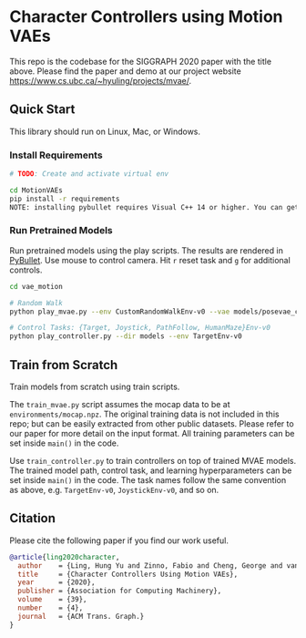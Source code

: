 # Character Controllers using Motion VAEs

This repo is the codebase for the SIGGRAPH 2020 paper with the title above. 
Please find the paper and demo at our project website https://www.cs.ubc.ca/~hyuling/projects/mvae/.

## Quick Start

This library should run on Linux, Mac, or Windows.

### Install Requirements

```bash
# TODO: Create and activate virtual env

cd MotionVAEs
pip install -r requirements
NOTE: installing pybullet requires Visual C++ 14 or higher. You can get it from here: https://visualstudio.microsoft.com/visual-cpp-build-tools/
```

### Run Pretrained Models

Run pretrained models using the play scripts.
The results are rendered in [PyBullet](https://github.com/bulletphysics/bullet3).
Use mouse to control camera.
Hit `r` reset task and `g` for additional controls.

```bash
cd vae_motion

# Random Walk
python play_mvae.py --env CustomRandomWalkEnv-v0 --vae models/posevae_c1_e6_l32.pt

# Control Tasks: {Target, Joystick, PathFollow, HumanMaze}Env-v0
python play_controller.py --dir models --env TargetEnv-v0
```

## Train from Scratch
Train models from scratch using train scripts.

The `train_mvae.py` script assumes the mocap data to be at `environments/mocap.npz`.
The original training data is not included in this repo; but can be easily extracted from other public datasets.
Please refer to our paper for more detail on the input format.
All training parameters can be set inside `main()` in the code.

Use `train_controller.py` to train controllers on top of trained MVAE models.
The trained model path, control task, and learning hyperparameters can be set inside `main()` in the code.
The task names follow the same convention as above, e.g. `TargetEnv-v0`, `JoystickEnv-v0`, and so on.


## Citation

Please cite the following paper if you find our work useful.

```bibtex
@article{ling2020character,
  author    = {Ling, Hung Yu and Zinno, Fabio and Cheng, George and van de Panne, Michiel},
  title     = {Character Controllers Using Motion VAEs},
  year      = {2020},
  publisher = {Association for Computing Machinery},
  volume    = {39},
  number    = {4},
  journal   = {ACM Trans. Graph.}
}
```